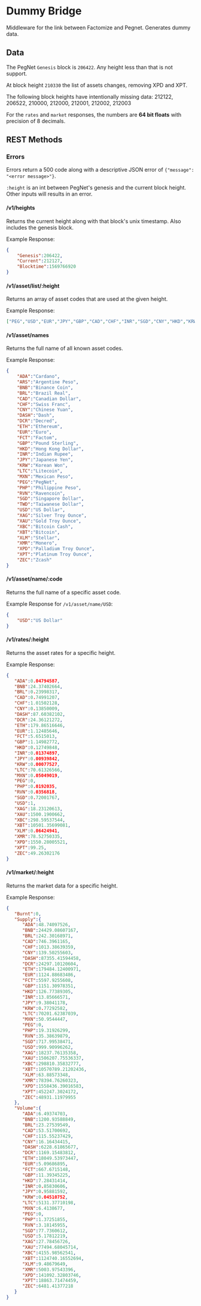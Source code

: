 # Dummy Bridge
Middleware for the link between Factomize and Pegnet. Generates dummy data.

## Data

The PegNet `Genesis` block is `206422`. Any height less than that is not support.

At block height `210330` the list of assets changes, removing XPD and XPT.

The following block heights have intentionally missing data: 212122, 206522, 210000, 212000, 212001, 212002, 212003

For the `rates` and `market` responses, the numbers are **64 bit floats** with precision of 8 decimals.


## REST Methods
### Errors

Errors return a 500 code along with a descriptive JSON error of `{"message": "<error message>"}`.

`:height` is an int between PegNet's genesis and the current block height. Other inputs will results in an error.

#### /v1/heights

Returns the current height along with that block's unix timestamp. Also includes the genesis block.

Example Response:
```json
{
    "Genesis":206422,
    "Current":212127,
    "Blocktime":1569766920
}
```

#### /v1/asset/list/:height

Returns an array of asset codes that are used at the given height.

Example Response:
```json
["PEG","USD","EUR","JPY","GBP","CAD","CHF","INR","SGD","CNY","HKD","KRW","BRL","PHP","MXN","XAU","XAG","XPD","XPT","XBT","ETH","LTC","RVN","XBC","FCT","BNB","XLM","ADA","XMR","DASH","ZEC","DCR"]
```

#### /v1/asset/names

Returns the full name of all known asset codes.

Example Response:
```json
{ 
    "ADA":"Cardano",
    "ARS":"Argentine Peso",
    "BNB":"Binance Coin",
    "BRL":"Brazil Real",
    "CAD":"Canadian Dollar",
    "CHF":"Swiss Franc",
    "CNY":"Chinese Yuan",
    "DASH":"Dash",
    "DCR":"Decred",
    "ETH":"Ethereum",
    "EUR":"Euro",
    "FCT":"Factom",
    "GBP":"Pound Sterling",
    "HKD":"Hong Kong Dollar",
    "INR":"Indian Rupee",
    "JPY":"Japanese Yen",
    "KRW":"Korean Won",
    "LTC":"Litecoin",
    "MXN":"Mexican Peso",
    "PEG":"PegNet",
    "PHP":"Philippine Peso",
    "RVN":"Ravencoin",
    "SGD":"Singapore Dollar",
    "TWD":"Taiwanese Dollar",
    "USD":"US Dollar",
    "XAG":"Silver Troy Ounce",
    "XAU":"Gold Troy Ounce",
    "XBC":"Bitcoin Cash",
    "XBT":"Bitcoin",
    "XLM":"Stellar",
    "XMR":"Monero",
    "XPD":"Palladium Troy Ounce",
    "XPT":"Platinum Troy Ounce",
    "ZEC":"Zcash"
}
```

#### /v1/asset/name/:code

Returns the full name of a specific asset code.

Example Response for `/v1/asset/name/USD`:
```json
{
    "USD":"US Dollar"
}
```

#### /v1/rates/:height

Returns the asset rates for a specific height. 

Example Response:
```json
{ 
   "ADA":0.04794587,
   "BNB":24.37402664,
   "BRL":0.23998317,
   "CAD":0.74991207,
   "CHF":1.01502128,
   "CNY":0.13850009,
   "DASH":87.60382102,
   "DCR":24.36121272,
   "ETH":179.86516646,
   "EUR":1.12485646,
   "FCT":5.6515013,
   "GBP":1.14982772,
   "HKD":0.12749848,
   "INR":0.01374897,
   "JPY":0.00939842,
   "KRW":0.00077527,
   "LTC":70.61326566,
   "MXN":0.05049019,
   "PEG":0,
   "PHP":0.0192035,
   "RVN":0.0356818,
   "SGD":0.72001767,
   "USD":1,
   "XAG":18.23120613,
   "XAU":1500.1900662,
   "XBC":298.59537544,
   "XBT":10501.35699081,
   "XLM":0.06424941,
   "XMR":78.52750335,
   "XPD":1550.28005521,
   "XPT":99.25,
   "ZEC":49.26302176
}
```

#### /v1/market/:height

Returns the market data for a specific height.

Example Response:
```json
{ 
   "Burnt":0,
   "Supply":{ 
      "ADA":48.74097526,
      "BNB":24429.08607167,
      "BRL":242.30168971,
      "CAD":746.3961165,
      "CHF":1013.38639359,
      "CNY":139.50255603,
      "DASH":87355.41594458,
      "DCR":24297.10120604,
      "ETH":179484.12400971,
      "EUR":1124.88683486,
      "FCT":5597.9255608,
      "GBP":1151.30978351,
      "HKD":126.77389305,
      "INR":13.85666571,
      "JPY":9.38041178,
      "KRW":0.77292582,
      "LTC":70201.62387039,
      "MXN":50.9544447,
      "PEG":0,
      "PHP":19.31926299,
      "RVN":35.38639879,
      "SGD":717.99538471,
      "USD":999.90996262,
      "XAG":18237.76135358,
      "XAU":1506207.75536337,
      "XBC":298810.35832777,
      "XBT":10570789.21202436,
      "XLM":63.88573348,
      "XMR":78394.76260323,
      "XPD":1558436.39016583,
      "XPT":452247.3024172,
      "ZEC":48931.11979955
   },
   "Volume":{ 
      "ADA":6.49374703,
      "BNB":1200.93588849,
      "BRL":23.27539549,
      "CAD":53.51700692,
      "CHF":115.55237429,
      "CNY":16.16434415,
      "DASH":6228.61865677,
      "DCR":1169.15483812,
      "ETH":18049.53973447,
      "EUR":5.09686895,
      "FCT":667.6715148,
      "GBP":11.39345225,
      "HKD":7.28431414,
      "INR":0.85830606,
      "JPY":0.95881592,
      "KRW":0.04510752,
      "LTC":5131.37710198,
      "MXN":6.4138677,
      "PEG":0,
      "PHP":1.37251855,
      "RVN":3.18145955,
      "SGD":77.7360612,
      "USD":5.17812219,
      "XAG":27.78456726,
      "XAU":77494.68045714,
      "XBC":4155.98562541,
      "XBT":1124740.16552694,
      "XLM":9.48679649,
      "XMR":5003.97543396,
      "XPD":141092.32803746,
      "XPT":18863.71474459,
      "ZEC":6481.41377218
   }
}
```